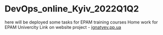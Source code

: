 # DevOps_online_Kyiv_2022Q1Q2
here will be deployed some tasks for EPAM training courses
Home work for EPAM Univercity Link on website project - [ignatyev.pp.ua](http://www.ignatyev.pp.ua/)
